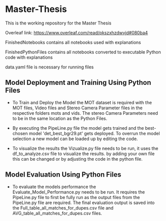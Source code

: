 # Master-Thesis

This is the working repository for the Master Thesis

Overleaf link: https://www.overleaf.com/read/pkszxhzdwvjd#080ba4

FinishedNotebooks contains all notebooks used with explanations 

FinishedPythonFiles contains all notebooks converted to executable Python code with explanations

data.yaml file is necessary for running files

## Model Deployment and Training Using Python Files

* To Train and Deploy the Model the MOT dataset is required with the MOT files, Video files and Stereo Camera Parameter files in the respective folders mots and vids. The stereo Camera Parameters need to be in the same location as the Python Files. 

* By executing the PipeLine.py file the model gets trained and the best-chosen model 'det_best_bgr29.pt' gets deployed. To overrun the model selection a new model can be loaded up by editing the code.

* To visualize the results the Vizualize.py file needs to be run, it uses the df_to_analyze.csv file to visualize the results. by adding your own file this can be changed or by adjusting the code in the python file.

## Model Evaluation Using Python Files

* To evaluate the models performance the Evaluate_Model_Performance.py needs to be run. It requires the PipeLine.py file to first be fully run as the output files from the PipeLine.py file are required. The final evaluation output is saved into the Full_table_all_matches_for_dupes.csv file and AVG_table_all_matches_for_dupes.csv files. 




